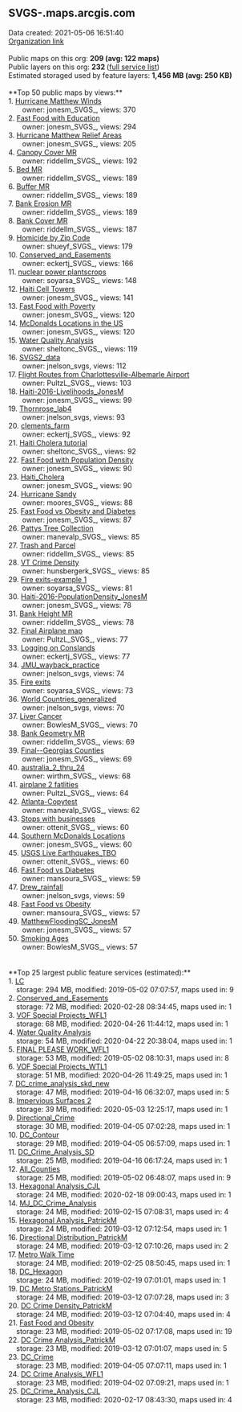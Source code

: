 <h2>SVGS-.maps.arcgis.com</h2> Data created: 2021-05-06 16:51:40 <br /><a target='new' href='https://SVGS-.maps.arcgis.com'>Organization link</a><br /><br />Public maps on this org: <b>209 (avg: 122 maps)</b><br />Public layers on this org: <b>232 </b>(<a target='new' href='https://services.arcgis.com/KnraeJ3dmnaCbnbO/ArcGIS/rest/services'>full service list</a>)<br />Estimated storaged used by feature layers: <b>1,456 MB (avg: 250 KB)</b><br /><br />**Top 50 public maps by views:**<br />  1. <a target='new' href='https://www.arcgis.com/home/item.html?id=adaada04cc6e44b6acdf7619592c3ad6'>Hurricane Matthew Winds</a> <br />  &nbsp;&nbsp;&nbsp;&nbsp; &nbsp;&nbsp;owner: jonesm_SVGS_, views: 370<br />  2. <a target='new' href='https://www.arcgis.com/home/item.html?id=7bf50ded712943fdb02a86ef8f218e09'>Fast Food with Education</a> <br />  &nbsp;&nbsp;&nbsp;&nbsp; &nbsp;&nbsp;owner: jonesm_SVGS_, views: 294<br />  3. <a target='new' href='https://www.arcgis.com/home/item.html?id=c4321210262d42e0810ebc696d7f5788'>Hurricane Matthew Relief Areas</a> <br />  &nbsp;&nbsp;&nbsp;&nbsp; &nbsp;&nbsp;owner: jonesm_SVGS_, views: 205<br />  4. <a target='new' href='https://www.arcgis.com/home/item.html?id=3e7f72dbbe714c21b90187da1a087f52'>Canopy Cover MR</a> <br />  &nbsp;&nbsp;&nbsp;&nbsp; &nbsp;&nbsp;owner: riddellm_SVGS_, views: 192<br />  5. <a target='new' href='https://www.arcgis.com/home/item.html?id=8b9028638aa044698ed9d910c55e2f35'>Bed MR</a> <br />  &nbsp;&nbsp;&nbsp;&nbsp; &nbsp;&nbsp;owner: riddellm_SVGS_, views: 189<br />  6. <a target='new' href='https://www.arcgis.com/home/item.html?id=7a77e4a4972e44bdb87a783a84b1ef72'>Buffer MR</a> <br />  &nbsp;&nbsp;&nbsp;&nbsp; &nbsp;&nbsp;owner: riddellm_SVGS_, views: 189<br />  7. <a target='new' href='https://www.arcgis.com/home/item.html?id=7949d8b396e04c3191c38f13203b7a9a'>Bank Erosion MR</a> <br />  &nbsp;&nbsp;&nbsp;&nbsp; &nbsp;&nbsp;owner: riddellm_SVGS_, views: 189<br />  8. <a target='new' href='https://www.arcgis.com/home/item.html?id=ae32a392afbc4abab4391f9351ab9381'>Bank Cover MR</a> <br />  &nbsp;&nbsp;&nbsp;&nbsp; &nbsp;&nbsp;owner: riddellm_SVGS_, views: 187<br />  9. <a target='new' href='https://www.arcgis.com/home/item.html?id=601a7d601bbe48d391eaa9cdeae09580'>Homicide by Zip Code</a> <br />  &nbsp;&nbsp;&nbsp;&nbsp; &nbsp;&nbsp;owner: shueyf_SVGS_, views: 179<br />  10. <a target='new' href='https://www.arcgis.com/home/item.html?id=77a20ddf55784319a9e1d769d8dd1a6b'>Conserved_and_Easements</a> <br />  &nbsp;&nbsp;&nbsp;&nbsp; &nbsp;&nbsp;owner: eckertj_SVGS_, views: 166<br />  11. <a target='new' href='https://www.arcgis.com/home/item.html?id=4a926847009c4e89a63241fd234909ab'>nuclear power plantscrops</a> <br />  &nbsp;&nbsp;&nbsp;&nbsp; &nbsp;&nbsp;owner: soyarsa_SVGS_, views: 148<br />  12. <a target='new' href='https://www.arcgis.com/home/item.html?id=3552d6e8d02a488c850c484198b56622'>Haiti Cell Towers</a> <br />  &nbsp;&nbsp;&nbsp;&nbsp; &nbsp;&nbsp;owner: jonesm_SVGS_, views: 141<br />  13. <a target='new' href='https://www.arcgis.com/home/item.html?id=1af8b43b24d84024b45ba5a41b97eb73'>Fast Food with Poverty</a> <br />  &nbsp;&nbsp;&nbsp;&nbsp; &nbsp;&nbsp;owner: jonesm_SVGS_, views: 120<br />  14. <a target='new' href='https://www.arcgis.com/home/item.html?id=495620168e3d43ca88bc032b14ddca2b'>McDonalds Locations in the US</a> <br />  &nbsp;&nbsp;&nbsp;&nbsp; &nbsp;&nbsp;owner: jonesm_SVGS_, views: 120<br />  15. <a target='new' href='https://www.arcgis.com/home/item.html?id=1457f376063f42c2873054d6e5c90c89'>Water Quality Analysis</a> <br />  &nbsp;&nbsp;&nbsp;&nbsp; &nbsp;&nbsp;owner: sheltonc_SVGS_, views: 119<br />  16. <a target='new' href='https://www.arcgis.com/home/item.html?id=cbcef93294ee4feeb8bca63765e02e54'>SVGS2_data</a> <br />  &nbsp;&nbsp;&nbsp;&nbsp; &nbsp;&nbsp;owner: jnelson_svgs, views: 112<br />  17. <a target='new' href='https://www.arcgis.com/home/item.html?id=f18958eba23848948ca309cc284da35e'>Flight Routes from Charlottesville-Albemarle Airport</a> <br />  &nbsp;&nbsp;&nbsp;&nbsp; &nbsp;&nbsp;owner: PultzL_SVGS_, views: 103<br />  18. <a target='new' href='https://www.arcgis.com/home/item.html?id=9324061836a0497ca27e1e5f64515838'>Haiti-2016-Livelihoods_JonesM</a> <br />  &nbsp;&nbsp;&nbsp;&nbsp; &nbsp;&nbsp;owner: jonesm_SVGS_, views: 99<br />  19. <a target='new' href='https://www.arcgis.com/home/item.html?id=21f735b89af0481aaff690b4b8ba3fb2'>Thornrose_lab4</a> <br />  &nbsp;&nbsp;&nbsp;&nbsp; &nbsp;&nbsp;owner: jnelson_svgs, views: 93<br />  20. <a target='new' href='https://www.arcgis.com/home/item.html?id=5ee8bd1ab0634948afe2a0fb91c5ec5c'>clements_farm</a> <br />  &nbsp;&nbsp;&nbsp;&nbsp; &nbsp;&nbsp;owner: eckertj_SVGS_, views: 92<br />  21. <a target='new' href='https://www.arcgis.com/home/item.html?id=cc5b97cfe4334cb4b51ab2bbc04ed730'>Haiti Cholera tutorial</a> <br />  &nbsp;&nbsp;&nbsp;&nbsp; &nbsp;&nbsp;owner: sheltonc_SVGS_, views: 92<br />  22. <a target='new' href='https://www.arcgis.com/home/item.html?id=9502602ed0a34aaa888ab5f85acb0af3'>Fast Food with Population Density</a> <br />  &nbsp;&nbsp;&nbsp;&nbsp; &nbsp;&nbsp;owner: jonesm_SVGS_, views: 90<br />  23. <a target='new' href='https://www.arcgis.com/home/item.html?id=a3bab0bd2943424b8f5c7e4a61c06131'>Haiti_Cholera</a> <br />  &nbsp;&nbsp;&nbsp;&nbsp; &nbsp;&nbsp;owner: jonesm_SVGS_, views: 90<br />  24. <a target='new' href='https://www.arcgis.com/home/item.html?id=defeda462dd44b6faca0560a5f9d5c48'>Hurricane Sandy</a> <br />  &nbsp;&nbsp;&nbsp;&nbsp; &nbsp;&nbsp;owner: moores_SVGS_, views: 88<br />  25. <a target='new' href='https://www.arcgis.com/home/item.html?id=e7be43be57ce4a5faf0cf09ffb1c6546'>Fast Food vs Obesity and Diabetes</a> <br />  &nbsp;&nbsp;&nbsp;&nbsp; &nbsp;&nbsp;owner: jonesm_SVGS_, views: 87<br />  26. <a target='new' href='https://www.arcgis.com/home/item.html?id=c375696ec63b45be9737826e427247d9'>Pattys Tree Collection</a> <br />  &nbsp;&nbsp;&nbsp;&nbsp; &nbsp;&nbsp;owner: manevalp_SVGS_, views: 85<br />  27. <a target='new' href='https://www.arcgis.com/home/item.html?id=6898d99c5dea4f5da23f56d3a251887b'>Trash and Parcel</a> <br />  &nbsp;&nbsp;&nbsp;&nbsp; &nbsp;&nbsp;owner: riddellm_SVGS_, views: 85<br />  28. <a target='new' href='https://www.arcgis.com/home/item.html?id=b98f657b955b45548c3d62547bbc7a14'>VT Crime Density</a> <br />  &nbsp;&nbsp;&nbsp;&nbsp; &nbsp;&nbsp;owner: hunsbergerk_SVGS_, views: 85<br />  29. <a target='new' href='https://www.arcgis.com/home/item.html?id=b5572ff203854cc086c1ee563dded3e1'>Fire exits-example 1</a> <br />  &nbsp;&nbsp;&nbsp;&nbsp; &nbsp;&nbsp;owner: soyarsa_SVGS_, views: 81<br />  30. <a target='new' href='https://www.arcgis.com/home/item.html?id=791bbce408b24f48919c565e0bcfc830'>Haiti-2016-PopulationDensity_JonesM</a> <br />  &nbsp;&nbsp;&nbsp;&nbsp; &nbsp;&nbsp;owner: jonesm_SVGS_, views: 78<br />  31. <a target='new' href='https://www.arcgis.com/home/item.html?id=36236521037348a3becf7b7bf0f5faab'>Bank Height MR</a> <br />  &nbsp;&nbsp;&nbsp;&nbsp; &nbsp;&nbsp;owner: riddellm_SVGS_, views: 78<br />  32. <a target='new' href='https://www.arcgis.com/home/item.html?id=63f9833efe14475985b97ee6888c6ddc'>Final Airplane map</a> <br />  &nbsp;&nbsp;&nbsp;&nbsp; &nbsp;&nbsp;owner: PultzL_SVGS_, views: 77<br />  33. <a target='new' href='https://www.arcgis.com/home/item.html?id=3a220a5312324052b8af78c4617bf103'>Logging on Conslands</a> <br />  &nbsp;&nbsp;&nbsp;&nbsp; &nbsp;&nbsp;owner: eckertj_SVGS_, views: 77<br />  34. <a target='new' href='https://www.arcgis.com/home/item.html?id=7c4da2636e3d4d429a4efb2c58314932'>JMU_wayback_practice</a> <br />  &nbsp;&nbsp;&nbsp;&nbsp; &nbsp;&nbsp;owner: jnelson_svgs, views: 74<br />  35. <a target='new' href='https://www.arcgis.com/home/item.html?id=c44640466aa64824a0fa2d340a946a44'>Fire exits</a> <br />  &nbsp;&nbsp;&nbsp;&nbsp; &nbsp;&nbsp;owner: soyarsa_SVGS_, views: 73<br />  36. <a target='new' href='https://www.arcgis.com/home/item.html?id=0ce58a59f86b4d61a778db297d13a0ff'>World Countries_generalized</a> <br />  &nbsp;&nbsp;&nbsp;&nbsp; &nbsp;&nbsp;owner: jnelson_svgs, views: 70<br />  37. <a target='new' href='https://www.arcgis.com/home/item.html?id=04dfa6d3683f4767bcfa88bda255efdc'>Liver Cancer</a> <br />  &nbsp;&nbsp;&nbsp;&nbsp; &nbsp;&nbsp;owner: BowlesM_SVGS_, views: 70<br />  38. <a target='new' href='https://www.arcgis.com/home/item.html?id=01c0d9a5d9ce4a6abde8e1329f4c59b1'>Bank Geometry MR</a> <br />  &nbsp;&nbsp;&nbsp;&nbsp; &nbsp;&nbsp;owner: riddellm_SVGS_, views: 69<br />  39. <a target='new' href='https://www.arcgis.com/home/item.html?id=93f8d738f2a34f768de019d87b9f4de7'>Final--Georgias Counties</a> <br />  &nbsp;&nbsp;&nbsp;&nbsp; &nbsp;&nbsp;owner: jonesm_SVGS_, views: 69<br />  40. <a target='new' href='https://www.arcgis.com/home/item.html?id=79b963dafa9e433e8bb5cf2d872c2272'>australia_2_thru_24</a> <br />  &nbsp;&nbsp;&nbsp;&nbsp; &nbsp;&nbsp;owner: wirthm_SVGS_, views: 68<br />  41. <a target='new' href='https://www.arcgis.com/home/item.html?id=ed671f4a457e43898a01547f1afd9b25'>airplane 2 fatlities</a> <br />  &nbsp;&nbsp;&nbsp;&nbsp; &nbsp;&nbsp;owner: PultzL_SVGS_, views: 64<br />  42. <a target='new' href='https://www.arcgis.com/home/item.html?id=0f15c6050f80482d9033810f0249081a'>Atlanta-Copytest</a> <br />  &nbsp;&nbsp;&nbsp;&nbsp; &nbsp;&nbsp;owner: manevalp_SVGS_, views: 62<br />  43. <a target='new' href='https://www.arcgis.com/home/item.html?id=a0a43d15581547d6b9958da3f3f54d1c'>Stops with businesses</a> <br />  &nbsp;&nbsp;&nbsp;&nbsp; &nbsp;&nbsp;owner: ottenit_SVGS_, views: 60<br />  44. <a target='new' href='https://www.arcgis.com/home/item.html?id=0103ae0515a946b5b123e29f8b29c54d'>Southern McDonalds Locations</a> <br />  &nbsp;&nbsp;&nbsp;&nbsp; &nbsp;&nbsp;owner: jonesm_SVGS_, views: 60<br />  45. <a target='new' href='https://www.arcgis.com/home/item.html?id=f6ddca11cc484b62ba9d414cddc9bebd'>USGS Live Earthquakes_TBO</a> <br />  &nbsp;&nbsp;&nbsp;&nbsp; &nbsp;&nbsp;owner: ottenit_SVGS_, views: 60<br />  46. <a target='new' href='https://www.arcgis.com/home/item.html?id=de208a0d51bb40c7a29bb90eb601ad40'>Fast Food vs Diabetes</a> <br />  &nbsp;&nbsp;&nbsp;&nbsp; &nbsp;&nbsp;owner: mansoura_SVGS_, views: 59<br />  47. <a target='new' href='https://www.arcgis.com/home/item.html?id=d6b34f8f435a42aea42616c54603474c'>Drew_rainfall</a> <br />  &nbsp;&nbsp;&nbsp;&nbsp; &nbsp;&nbsp;owner: jnelson_svgs, views: 59<br />  48. <a target='new' href='https://www.arcgis.com/home/item.html?id=2709c2a50c6e48f1a5a2fd17b41425f3'>Fast Food vs Obesity</a> <br />  &nbsp;&nbsp;&nbsp;&nbsp; &nbsp;&nbsp;owner: mansoura_SVGS_, views: 57<br />  49. <a target='new' href='https://www.arcgis.com/home/item.html?id=9947eebcd26b414d931d8f2bfe9e4ca6'>MatthewFloodingSC_JonesM</a> <br />  &nbsp;&nbsp;&nbsp;&nbsp; &nbsp;&nbsp;owner: jonesm_SVGS_, views: 57<br />  50. <a target='new' href='https://www.arcgis.com/home/item.html?id=48053a02f9f647dfa75f18d85f2d6d50'>Smoking Ages</a> <br />  &nbsp;&nbsp;&nbsp;&nbsp; &nbsp;&nbsp;owner: BowlesM_SVGS_, views: 57<br /><br /><br />**Top 25 largest public feature services (estimated):**<br /> 1. <a target='new' href='https://www.arcgis.com/home/item.html?id=0a48ad61c78e40b0a9057a04730594f5'>LC</a><br /> &nbsp;&nbsp;&nbsp;&nbsp;storage: 294 MB, modified: 2019-05-02 07:07:57, maps used in: 9<br /> 2. <a target='new' href='https://www.arcgis.com/home/item.html?id=5547b64c7360458398e56e43bb124371'>Conserved_and_Easements</a><br /> &nbsp;&nbsp;&nbsp;&nbsp;storage: 72 MB, modified: 2020-02-28 08:34:45, maps used in: 1<br /> 3. <a target='new' href='https://www.arcgis.com/home/item.html?id=2e6483bec0ca4b68b85d871e6b366078'>VOF Special Projects_WFL1</a><br /> &nbsp;&nbsp;&nbsp;&nbsp;storage: 68 MB, modified: 2020-04-26 11:44:12, maps used in: 1<br /> 4. <a target='new' href='https://www.arcgis.com/home/item.html?id=e6cc77c3223f49b983985f82fb701623'>Water Quality Analysis</a><br /> &nbsp;&nbsp;&nbsp;&nbsp;storage: 54 MB, modified: 2020-04-22 20:38:04, maps used in: 1<br /> 5. <a target='new' href='https://www.arcgis.com/home/item.html?id=b460c17c3c6a4012a02e7e4d4460fccd'>FINAL PLEASE WORK_WFL1</a><br /> &nbsp;&nbsp;&nbsp;&nbsp;storage: 53 MB, modified: 2019-05-02 08:10:31, maps used in: 8<br /> 6. <a target='new' href='https://www.arcgis.com/home/item.html?id=743d7e0af871414a9a66d9dc1463dd2b'>VOF Special Projects_WTL1</a><br /> &nbsp;&nbsp;&nbsp;&nbsp;storage: 51 MB, modified: 2020-04-26 11:49:25, maps used in: 1<br /> 7. <a target='new' href='https://www.arcgis.com/home/item.html?id=c6ff66211f9b4940baddafdb9635f62f'>DC_crime_analysis_skd_new</a><br /> &nbsp;&nbsp;&nbsp;&nbsp;storage: 47 MB, modified: 2019-04-16 06:32:07, maps used in: 5<br /> 8. <a target='new' href='https://www.arcgis.com/home/item.html?id=550e6a29ae964e2ebcbe9d6ab26a5e9a'>Impervious Surfaces 2</a><br /> &nbsp;&nbsp;&nbsp;&nbsp;storage: 39 MB, modified: 2020-05-03 12:25:17, maps used in: 1<br /> 9. <a target='new' href='https://www.arcgis.com/home/item.html?id=d6467afc0d1546b1ba0259a524c0b8ba'>Directional_Crime</a><br /> &nbsp;&nbsp;&nbsp;&nbsp;storage: 30 MB, modified: 2019-04-05 07:02:28, maps used in: 1<br /> 10. <a target='new' href='https://www.arcgis.com/home/item.html?id=d7055c3d9e3f47b4ada4ee8c58a1b16c'>DC_Contour</a><br /> &nbsp;&nbsp;&nbsp;&nbsp;storage: 29 MB, modified: 2019-04-05 06:57:09, maps used in: 1<br /> 11. <a target='new' href='https://www.arcgis.com/home/item.html?id=84367cc3c6a9437fb166870a909009f5'>DC_Crime_Analysis_SD</a><br /> &nbsp;&nbsp;&nbsp;&nbsp;storage: 25 MB, modified: 2019-04-16 06:17:24, maps used in: 1<br /> 12. <a target='new' href='https://www.arcgis.com/home/item.html?id=8082ca70ffc54c2d819d79bb59c3cbab'>All_Counties</a><br /> &nbsp;&nbsp;&nbsp;&nbsp;storage: 25 MB, modified: 2019-05-02 06:48:07, maps used in: 9<br /> 13. <a target='new' href='https://www.arcgis.com/home/item.html?id=cc395bc695a342349bf11593dc912e69'>Hexagonal Analysis_CJL</a><br /> &nbsp;&nbsp;&nbsp;&nbsp;storage: 24 MB, modified: 2020-02-18 09:00:43, maps used in: 1<br /> 14. <a target='new' href='https://www.arcgis.com/home/item.html?id=b142b26636e343f8a911db354b2e3e0e'>MJ_DC_Crime_Analysis</a><br /> &nbsp;&nbsp;&nbsp;&nbsp;storage: 24 MB, modified: 2019-02-15 07:08:31, maps used in: 4<br /> 15. <a target='new' href='https://www.arcgis.com/home/item.html?id=51095c0484e445eca473a976709b0e11'>Hexagonal Analysis_PatrickM</a><br /> &nbsp;&nbsp;&nbsp;&nbsp;storage: 24 MB, modified: 2019-03-12 07:12:54, maps used in: 1<br /> 16. <a target='new' href='https://www.arcgis.com/home/item.html?id=ed0c0ba8d75242bc9379a6900d0f9633'>Directional Distribution_PatrickM</a><br /> &nbsp;&nbsp;&nbsp;&nbsp;storage: 24 MB, modified: 2019-03-12 07:10:26, maps used in: 2<br /> 17. <a target='new' href='https://www.arcgis.com/home/item.html?id=1f57ac9aa7514337a525b6111576de7b'>Metro Walk Time</a><br /> &nbsp;&nbsp;&nbsp;&nbsp;storage: 24 MB, modified: 2019-02-25 08:50:45, maps used in: 1<br /> 18. <a target='new' href='https://www.arcgis.com/home/item.html?id=640c1659517b4d37a8f3bb134c799b95'>DC_Hexagon</a><br /> &nbsp;&nbsp;&nbsp;&nbsp;storage: 24 MB, modified: 2019-02-19 07:01:01, maps used in: 1<br /> 19. <a target='new' href='https://www.arcgis.com/home/item.html?id=c99167356c6a4b82b4c32c791ed5b95a'>DC Metro Stations_PatrickM</a><br /> &nbsp;&nbsp;&nbsp;&nbsp;storage: 24 MB, modified: 2019-03-12 07:07:28, maps used in: 3<br /> 20. <a target='new' href='https://www.arcgis.com/home/item.html?id=e362eb9d655b4e188b7c46296b1e02d1'>DC Crime Density_PatrickM</a><br /> &nbsp;&nbsp;&nbsp;&nbsp;storage: 24 MB, modified: 2019-03-12 07:04:40, maps used in: 4<br /> 21. <a target='new' href='https://www.arcgis.com/home/item.html?id=795ae9d529ca4015ad04e080b65dbd51'>Fast Food and Obesity</a><br /> &nbsp;&nbsp;&nbsp;&nbsp;storage: 23 MB, modified: 2019-05-02 07:17:08, maps used in: 19<br /> 22. <a target='new' href='https://www.arcgis.com/home/item.html?id=f9a77620c78442e2aeb38ab70f8be3d0'>DC Crime Analysis_PatrickM</a><br /> &nbsp;&nbsp;&nbsp;&nbsp;storage: 23 MB, modified: 2019-03-12 07:01:07, maps used in: 5<br /> 23. <a target='new' href='https://www.arcgis.com/home/item.html?id=25df3c4f264b4d99957e7c8c6e3c7604'>DC_Crime</a><br /> &nbsp;&nbsp;&nbsp;&nbsp;storage: 23 MB, modified: 2019-04-05 07:07:11, maps used in: 1<br /> 24. <a target='new' href='https://www.arcgis.com/home/item.html?id=3e642580414947e38b5f45cb50a5572d'>DC Crime Analysis_WFL1</a><br /> &nbsp;&nbsp;&nbsp;&nbsp;storage: 23 MB, modified: 2019-04-02 07:09:21, maps used in: 1<br /> 25. <a target='new' href='https://www.arcgis.com/home/item.html?id=bb9a7dc6ee1a4954bfd7a30b5e332e35'>DC_Crime_Analysis_CJL</a><br /> &nbsp;&nbsp;&nbsp;&nbsp;storage: 23 MB, modified: 2020-02-17 08:43:30, maps used in: 4<br />